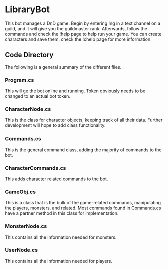 # LibraryBot
This bot manages a DnD game. Begin by entering !ng in a text channel on a guild, and it will give you the guildmaster rank.
Afterwards, follow the commands and check the !help page to help run your game.
You can create characters and save them, check the !chelp page for more information.

## Code Directory
The following is a general summary of the different files.
### Program.cs
This will ge the bot online and running. Token obviously needs to be changed to an actual bot token.
### CharacterNode.cs
This is the class for character objects, keeping track of all their data. Further development will hope to add class functionality.
### Commands.cs
This is the general command class, adding the majority of commands to the bot.
### CharacterCommands.cs
This adds character related commands to the bot.
### GameObj.cs
This is a class that is the bulk of the game-related commands, manipulating the players, monsters, and related. Most commands found in Commands.cs have a partner method in this class for implementation.
### MonsterNode.cs
This contains all the information needed for monsters.
### UserNode.cs
This contains all the information needed for players.
